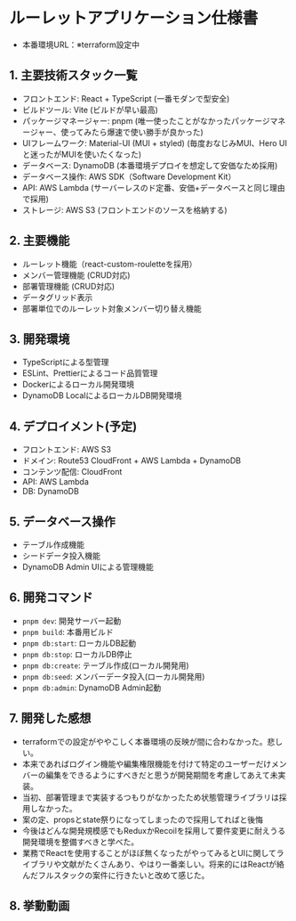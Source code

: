 # ルーレットアプリケーション仕様書
- 本番環境URL：※terraform設定中

## 1. 主要技術スタック一覧
- フロントエンド: React + TypeScript (一番モダンで型安全)
- ビルドツール: Vite (ビルドが早い最高)
- パッケージマネージャー: pnpm (唯一使ったことがなかったパッケージマネージャー、使ってみたら爆速で使い勝手が良かった)
- UIフレームワーク: Material-UI (MUI + styled) (毎度おなじみMUI、Hero UIと迷ったがMUIを使いたくなった)
- データベース: DynamoDB (本番環境デプロイを想定して安価なため採用)
- データベース操作: AWS SDK（Software Development Kit）
- API: AWS Lambda (サーバーレスのド定番、安価+データベースと同じ理由で採用)
- ストレージ: AWS S3 (フロントエンドのソースを格納する)

## 2. 主要機能
- ルーレット機能（react-custom-rouletteを採用）
- メンバー管理機能 (CRUD対応)
- 部署管理機能 (CRUD対応)
- データグリッド表示
- 部署単位でのルーレット対象メンバー切り替え機能

## 3. 開発環境
- TypeScriptによる型管理
- ESLint、Prettierによるコード品質管理
- Dockerによるローカル開発環境
- DynamoDB LocalによるローカルDB開発環境

## 4. デプロイメント(予定)
- フロントエンド: AWS S3
- ドメイン: Route53 CloudFront + AWS Lambda + DynamoDB
- コンテンツ配信: CloudFront
- API: AWS Lambda
- DB: DynamoDB

## 5. データベース操作
- テーブル作成機能
- シードデータ投入機能
- DynamoDB Admin UIによる管理機能

## 6. 開発コマンド
- `pnpm dev`: 開発サーバー起動
- `pnpm build`: 本番用ビルド
- `pnpm db:start`: ローカルDB起動
- `pnpm db:stop`: ローカルDB停止
- `pnpm db:create`: テーブル作成(ローカル開発用)
- `pnpm db:seed`: メンバーデータ投入(ローカル開発用)
- `pnpm db:admin`: DynamoDB Admin起動

## 7. 開発した感想
- terraformでの設定がややこしく本番環境の反映が間に合わなかった。悲しい。
- 本来であればログイン機能や編集権限機能を付けて特定のユーザーだけメンバーの編集をできるようにすべきだと思うが開発期間を考慮してあえて未実装。
- 当初、部署管理まで実装するつもりがなかったため状態管理ライブラリは採用しなかった。
- 案の定、propsとstate祭りになってしまったので採用してればと後悔
- 今後はどんな開発規模感でもReduxかRecoilを採用して要件変更に耐えうる開発環境を整備すべきと学べた。
- 業務でReactを使用することがほぼ無くなったがやってみるとUIに関してライブラリや文献がたくさんあり、やはり一番楽しい。将来的にはReactが絡んだフルスタックの案件に行きたいと改めて感じた。

## 8. 挙動動画

